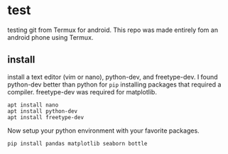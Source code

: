 # test 

testing git from Termux for android.  This repo was made 
entirely fom an android phone using Termux.

## install

install a text editor (vim or nano), python-dev, and 
freetype-dev.  I found python-dev better than python for `pip` 
installing packages that required a compiler.  freetype-dev was 
required for matplotlib.

```
apt install nano
apt install python-dev
apt install freetype-dev
```


Now setup your python environment with your favorite packages.
```
pip install pandas matplotlib seaborn bottle
```


